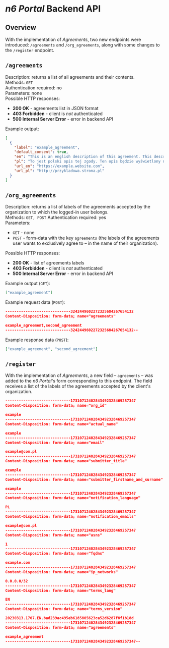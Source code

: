 # _n6 Portal_ Backend API

## Overview

With the implementation of _Agreements_, two new endpoints were introduced: `/agreements` and `/org_agreements`, along with some changes to the `/register` endpoint.

## `/agreements`

Description: returns a list of all agreements and their contents.  
Methods: `GET`  
Authentication required: no  
Parameters: none  
Possible HTTP responses:

- **200 OK** - agreements list in JSON format
- **403 Forbidden** - client is _not_ authenticated
- **500 Internal Server Error** - error in backend API

Example output:

```json
[
  {
    "label": "example_agreement",
    "default_consent": true,
    "en": "This is an english description of this agreement. This description will be shown on N6 Portal.",
    "pl": "To jest polski opis tej zgody. Ten opis będzie wyświetlony na Portalu N6.",
    "url_en": "https://example.website.com",
    "url_pl": "http://przykladowa.strona.pl"
  }
]
```

## `/org_agreements`

Description: returns a list of labels of the agreements accepted by the organization to which the logged-in user belongs.  
Methods: `GET, POST`
Authentication required: yes  
Parameters:
- `GET` - none
- `POST` - form-data with the key `agreements` (the labels of the agreements user wants to exclusively agree to – in the name of their organization).

Possible HTTP responses:
- **200 OK** - list of agreements labels
- **403 Forbidden** - client is _not_ authenticated
- **500 Internal Server Error** - error in backend API

Example output (`GET`):

```json
["example_agreement"]
```

Example request data (`POST`):

```json
-----------------------------3242449602272325684267654132
Content-Disposition: form-data; name="agreements"

example_agreement,second_agreement
-----------------------------3242449602272325684267654132--
```

Example response data (`POST`):

```json
["example_agreement", "second_agreement"]
```

## `/register`

With the implementation of _Agreements_, a new field – `agreements` – was added to the *n6 Portal*'s form corresponding to this endpoint. The field receives a list of the labels of the agreements accepted by the client's organization.

```json
-----------------------------17310712402843492328469257347
Content-Disposition: form-data; name="org_id"

example
-----------------------------17310712402843492328469257347
Content-Disposition: form-data; name="actual_name"

example
-----------------------------17310712402843492328469257347
Content-Disposition: form-data; name="email"

example@com.pl
-----------------------------17310712402843492328469257347
Content-Disposition: form-data; name="submitter_title"

example
-----------------------------17310712402843492328469257347
Content-Disposition: form-data; name="submitter_firstname_and_surname"

example
-----------------------------17310712402843492328469257347
Content-Disposition: form-data; name="notification_language"

PL
-----------------------------17310712402843492328469257347
Content-Disposition: form-data; name="notification_emails"

example@com.pl
-----------------------------17310712402843492328469257347
Content-Disposition: form-data; name="asns"

1
-----------------------------17310712402843492328469257347
Content-Disposition: form-data; name="fqdns"

example.com
-----------------------------17310712402843492328469257347
Content-Disposition: form-data; name="ip_networks"

0.0.0.0/32
-----------------------------17310712402843492328469257347
Content-Disposition: form-data; name="terms_lang"

EN
-----------------------------17310712402843492328469257347
Content-Disposition: form-data; name="terms_version"

20230313.1707.EN.bad239ac495eb6185805623ca52d6287f8f1b18d
-----------------------------17310712402843492328469257347
Content-Disposition: form-data; name="agreements"

example_agreement
-----------------------------17310712402843492328469257347--

```
